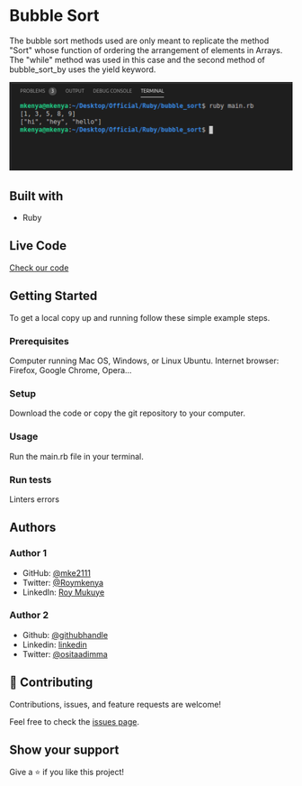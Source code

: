 # Bubble Sort

The bubble sort methods used are only meant to replicate the method "Sort" whose function of ordering the arrangement of elements in Arrays.
The "while" method was used in this case and the second method of bubble_sort_by uses the yield keyword.

![screenshot](./screenshot.png)

## Built with

- Ruby

## Live Code

[Check our code](https://repl.it/repls/AgileBrightIntegers)

## Getting Started

To get a local copy up and running follow these simple example steps.

### Prerequisites

Computer running Mac OS, Windows, or Linux Ubuntu.
Internet browser: Firefox, Google Chrome, Opera...

### Setup

Download the code or copy the git repository to your computer.

### Usage

Run the main.rb file in your terminal.

### Run tests

Linters errors

## Authors

### Author 1

- GitHub: [@mke2111](https://github.com/mke2111)
- Twitter: [@Roymkenya](https://twitter.com/Roymkenya)
- LinkedIn: [Roy Mukuye](https://www.linkedin.com/in/roy-mukuye-42b07b1b4)

### Author 2

- Github: [@githubhandle](https://github.com/ositaadimma)
- Linkedin: [linkedin](https://www.linkedin.com/in/ositaadimma-ezugwu-020243132/)
- Twitter: [@ositaadimma](https://twitter.com/ositaadimma)

## 🤝 Contributing

Contributions, issues, and feature requests are welcome!

Feel free to check the [issues page](https://github.com/mke2111/bubble_sort/issues).

## Show your support

Give a ⭐️ if you like this project!
